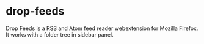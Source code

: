 # drop-feeds
Drop Feeds is a RSS and Atom feed reader webextension for Mozilla Firefox.
It works with a folder tree in sidebar panel.

